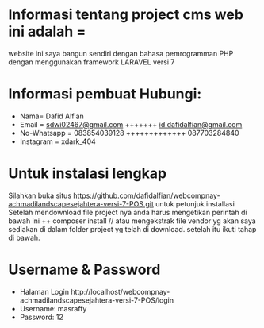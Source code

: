 # Informasi tentang project cms web ini adalah = 
website ini saya bangun sendiri dengan bahasa pemrogramman PHP dengan menggunakan framework LARAVEL versi 7


# Informasi pembuat Hubungi:
- Nama= Dafid Alfian
- Email = sdwi02467@gmail.com
+++++++ id.dafidalfian@gmail.com
- No-Whatsapp = 083854039128
+++++++++++++ 087703284840
- Instagram = xdark_404

# Untuk instalasi lengkap
Silahkan buka situs https://github.com/dafidalfian/webcompnay-achmadilandscapesejahtera-versi-7-POS.git
untuk petunjuk installasi
Setelah mendownload file project nya anda harus mengetikan perintah di bawah ini
++ composer install // atau mengekstrak file vendor yg akan saya sediakan di dalam folder project yg telah di download. setelah itu ikuti tahap di bawah.

# Username & Password
- Halaman Login http://localhost/webcompnay-achmadilandscapesejahtera-versi-7-POS/login
- Username: masraffy
- Password: 12